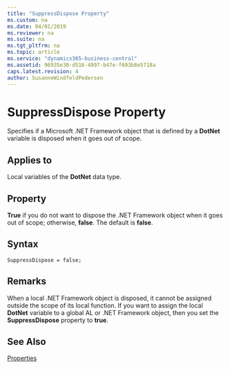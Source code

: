 ```yaml
---
title: "SuppressDispose Property"
ms.custom: na
ms.date: 04/01/2019
ms.reviewer: na
ms.suite: na
ms.tgt_pltfrm: na
ms.topic: article
ms.service: "dynamics365-business-central"
ms.assetid: 96935e30-d516-4997-b47e-f693b8e5718a
caps.latest.revision: 4
author: SusanneWindfeldPedersen
---
```


 

# SuppressDispose Property
Specifies if a Microsoft .NET Framework object that is defined by a **DotNet** variable is disposed when it goes out of scope.  

## Applies to  
 Local variables of the **DotNet** data type.  

## Property  
 **True** if you do not want to dispose the .NET Framework object when it goes out of scope; otherwise, **false**. The default is **false**.  

## Syntax
```
SuppressDispose = false;
```

## Remarks  
 When a local .NET Framework object is disposed, it cannot be assigned outside the scope of its local function. If you want to assign the local **DotNet** variable to a global AL or .NET Framework object, then you set the **SuppressDispose** property to **true**.  
<!-- 
## See Also  
 [Calling .NET Framework Members from AL](Calling-.NET-Framework-Members-from-AL.md)   
 [How to: Call .NET Framework Types From AL Code](How-to-Call-.NET-Framework-Types-From-AL-Code.md) -->

## See Also
[Properties](devenv-properties.md)
